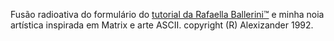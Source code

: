 Fusão radioativa do formulário do <a href="https://youtu.be/wwqOJ2o84S4">tutorial da Rafaella Ballerini™</a> e minha noia artística inspirada em Matrix e arte ASCII. copyright (R) Alexizander <span title="essa página parece ser desse ano afinal">1992</span>.
